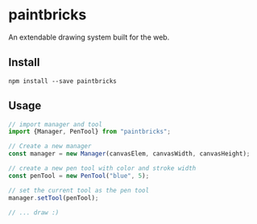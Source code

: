 # paintbricks
An extendable drawing system built for the web.

## Install
```
npm install --save paintbricks
```

## Usage

```js
// import manager and tool
import {Manager, PenTool} from "paintbricks";

// Create a new manager
const manager = new Manager(canvasElem, canvasWidth, canvasHeight);

// create a new pen tool with color and stroke width
const penTool = new PenTool("blue", 5);

// set the current tool as the pen tool
manager.setTool(penTool);

// ... draw :)
```

